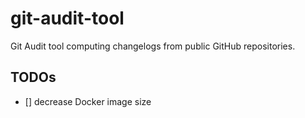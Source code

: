 # git-audit-tool
Git Audit tool computing changelogs from public GitHub repositories. 


## TODOs

- [] decrease Docker image size